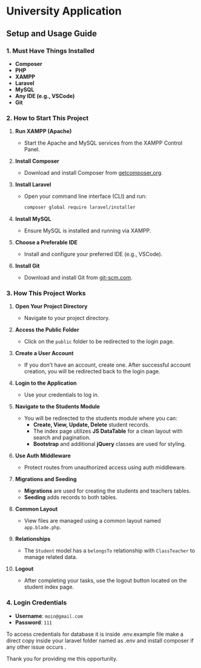# University Application

## Setup and Usage Guide

### 1. Must Have Things Installed

- **Composer**
- **PHP**
- **XAMPP**
- **Laravel**
- **MySQL**
- **Any IDE (e.g., VSCode)**
- **Git**

### 2. How to Start This Project

1. **Run XAMPP (Apache)**
   - Start the Apache and MySQL services from the XAMPP Control Panel.

2. **Install Composer**
   - Download and install Composer from [getcomposer.org](https://getcomposer.org/).

3. **Install Laravel**
   - Open your command line interface (CLI) and run:

     ```sh
     composer global require laravel/installer
     ```

4. **Install MySQL**
   - Ensure MySQL is installed and running via XAMPP.

5. **Choose a Preferable IDE**
   - Install and configure your preferred IDE (e.g., VSCode).

6. **Install Git**
   - Download and install Git from [git-scm.com](https://git-scm.com/).

### 3. How This Project Works

1. **Open Your Project Directory**
   - Navigate to your project directory.

2. **Access the Public Folder**
   - Click on the `public` folder to be redirected to the login page.

3. **Create a User Account**
   - If you don't have an account, create one. After successful account creation, you will be redirected back to the login page.

4. **Login to the Application**
   - Use your credentials to log in.

5. **Navigate to the Students Module**
   - You will be redirected to the students module where you can:
     - **Create, View, Update, Delete** student records.
     - The index page utilizes **JS DataTable** for a clean layout with search and pagination.
     - **Bootstrap** and additional **jQuery** classes are used for styling.

6. **Use Auth Middleware**
   - Protect routes from unauthorized access using auth middleware.

7. **Migrations and Seeding**
   - **Migrations** are used for creating the students and teachers tables.
   - **Seeding** adds records to both tables.

8. **Common Layout**
   - View files are managed using a common layout named `app.blade.php`.

9. **Relationships**
   - The `Student` model has a `belongsTo` relationship with `ClassTeacher` to manage related data.

10. **Logout**
    - After completing your tasks, use the logout button located on the student index page.

### 4. Login Credentials

- **Username**: `moin@gmail.com`
- **Password**: `111`

To access credentials for database it is inside .env.example file make a direct copy inside your laravel folder named as .env and install composer if any other issue occurs .

Thank you for providing me this opportunity.
